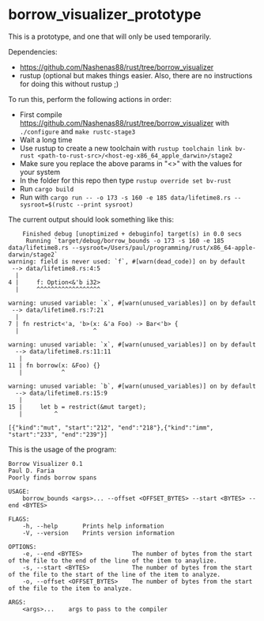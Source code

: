# borrow_visualizer_prototype

This is a prototype, and one that will only be used temporarily.

Dependencies:
* https://github.com/Nashenas88/rust/tree/borrow_visualizer
* rustup (optional but makes things easier. Also, there are no instructions for doing this without rustup ;)

To run this, perform the following actions in order:
* First compile https://github.com/Nashenas88/rust/tree/borrow_visualizer with `./configure` and `make rustc-stage3`
* Wait a long time
* Use rustup to create a new toolchain with `rustup toolchain link bv-rust <path-to-rust-src>/<host-eg-x86_64_apple_darwin>/stage2`
* Make sure you replace the above params in "<>" with the values for your system
* In the folder for this repo then type `rustup override set bv-rust`
* Run `cargo build`
* Run with `cargo run -- -o 173 -s 160 -e 185 data/lifetime8.rs --sysroot=$(rustc --print sysroot)`

The current output should look something like this:
```
    Finished debug [unoptimized + debuginfo] target(s) in 0.0 secs
     Running `target/debug/borrow_bounds -o 173 -s 160 -e 185 data/lifetime8.rs --sysroot=/Users/paul/programming/rust/x86_64-apple-darwin/stage2`
warning: field is never used: `f`, #[warn(dead_code)] on by default
 --> data/lifetime8.rs:4:5
  |
4 |     f: Option<&'b i32>
  |     ^^^^^^^^^^^^^^^^^^

warning: unused variable: `x`, #[warn(unused_variables)] on by default
 --> data/lifetime8.rs:7:21
  |
7 | fn restrict<'a, 'b>(x: &'a Foo) -> Bar<'b> {
  |                     ^

warning: unused variable: `x`, #[warn(unused_variables)] on by default
  --> data/lifetime8.rs:11:11
   |
11 | fn borrow(x: &Foo) {}
   |           ^

warning: unused variable: `b`, #[warn(unused_variables)] on by default
  --> data/lifetime8.rs:15:9
   |
15 |     let b = restrict(&mut target);
   |         ^

[{"kind":"mut", "start":"212", "end":"218"},{"kind":"imm", "start":"233", "end":"239"}]
```

This is the usage of the program:
```
Borrow Visualizer 0.1
Paul D. Faria
Poorly finds borrow spans

USAGE:
    borrow_bounds <args>... --offset <OFFSET_BYTES> --start <BYTES> --end <BYTES>

FLAGS:
    -h, --help       Prints help information
    -V, --version    Prints version information

OPTIONS:
    -e, --end <BYTES>              The number of bytes from the start of the file to the end of the line of the item to anaylize.
    -s, --start <BYTES>            The number of bytes from the start of the file to the start of the line of the item to analyze.
    -o, --offset <OFFSET_BYTES>    The number of bytes from the start of the file to the item to analyze.

ARGS:
    <args>...    args to pass to the compiler
```